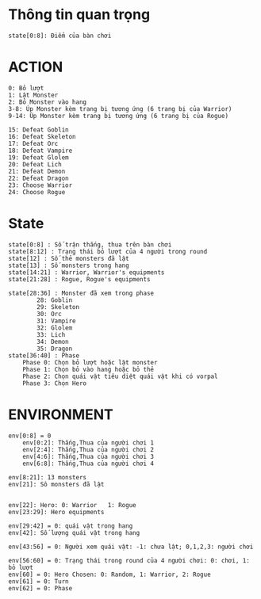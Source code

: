 # Thông tin quan trọng
    state[0:8]: Điểm của bàn chơi

# ACTION
    0: Bỏ lượt
    1: Lật Monster 
    2: Bỏ Monster vào hang
    3-8: Úp Monster kèm trang bị tương ứng (6 trang bị của Warrior)
    9-14: Úp Monster kèm trang bị tương ứng (6 trang bị của Rogue)

    15: Defeat Goblin
    16: Defeat Skeleton
    17: Defeat Orc
    18: Defeat Vampire
    19: Defeat Glolem
    20: Defeat Lich
    21: Defeat Demon
    22: Defeat Dragon
    23: Choose Warrior
    24: Choose Rogue

# State

    state[0:8] : Số trận thắng, thua trên bàn chơi
    state[8:12] : Trạng thái bỏ lượt của 4 người trong round
    state[12] : Số thẻ monsters đã lật
    state[13] : Số monsters trong hang
    state[14:21] : Warrior, Warrior's equipments
    state[21:28] : Rogue, Rogue's equipments

    state[28:36] : Monster đã xem trong phase
            28: Goblin
            29: Skeleton
            30: Orc
            31: Vampire
            32: Glolem
            33: Lich
            34: Demon
            35: Dragon
    state[36:40] : Phase 
        Phase 0: Chọn bỏ lượt hoặc lật monster
        Phase 1: Chọn bỏ vào hang hoặc bỏ thẻ
        Phase 2: Chọn quái vật tiêu diệt quái vật khi có vorpal
        Phase 3: Chọn Hero

# ENVIRONMENT        
    env[0:8] = 0
        env[0:2]: Thắng,Thua của người chơi 1
        env[2:4]: Thắng,Thua của người chơi 2
        env[4:6]: Thắng,Thua của người chơi 3
        env[6:8]: Thắng,Thua của người chơi 4

    env[8:21]: 13 monsters
    env[21]: Sô monsters đã lật


    env[22]: Hero: 0: Warrior   1: Rogue
    env[23:29]: Hero equipments

    env[29:42] = 0: quái vật trong hang
    env[42]: Số lượng quái vật trong hang

    env[43:56] = 0: Người xem quái vật: -1: chưa lật; 0,1,2,3: người chơi

    env[56:60] = 0: Trạng thái trong round của 4 người chơi: 0: chơi, 1: bỏ lượt
    env[60] = 0: Hero Chosen: 0: Random, 1: Warrior, 2: Rogue
    env[61] = 0: Turn
    env[62] = 0: Phase